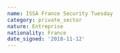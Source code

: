 ```yaml
---
name: ISSA France Security Tuesday
category: private_sector
nature: Entreprise
nationality: France
date_signed: '2018-11-12'
---
```

    